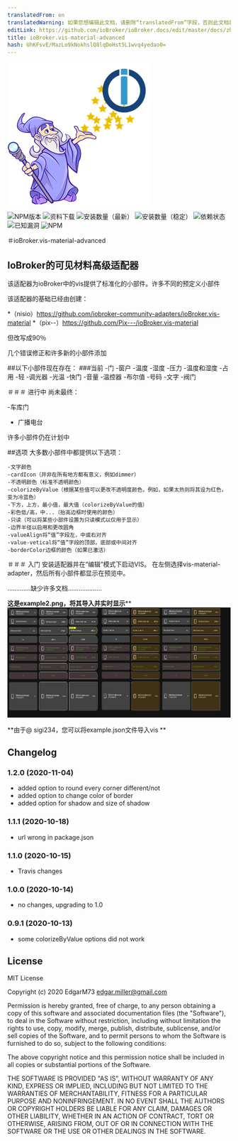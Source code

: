 ```yaml
---
translatedFrom: en
translatedWarning: 如果您想编辑此文档，请删除“translatedFrom”字段，否则此文档将再次自动翻译
editLink: https://github.com/ioBroker/ioBroker.docs/edit/master/docs/zh-cn/adapterref/iobroker.vis-material-advanced/README.md
title: ioBroker.vis-material-advanced
hash: UhKFsvE/MazLo9kNokhslQ8lqDoHst5L1wvq4yedao0=
---
```

![商标](../../../en/adapterref/iobroker.vis-material-advanced/admin/vis-material-advanced.png)

![NPM版本](http://img.shields.io/npm/v/iobroker.vis-material-advanced.svg)
![资料下载](https://img.shields.io/npm/dm/iobroker.vis-material-advanced.svg)
![安装数量（最新）](http://iobroker.live/badges/vis-material-advanced-installed.svg)
![安装数量（稳定）](http://iobroker.live/badges/vis-material-advanced-stable.svg)
![依赖状态](https://img.shields.io/david/EdgarM73/iobroker.vis-material-advanced.svg)
![已知漏洞](https://snyk.io/test/github/EdgarM73/ioBroker.vis-material-advanced/badge.svg)
![NPM](https://nodei.co/npm/iobroker.vis-material-advanced.png?downloads=true)

＃ioBroker.vis-material-advanced
## IoBroker的可见材料高级适配器
该适配器为ioBroker中的vis提供了标准化的小部件。许多不同的预定义小部件

该适配器的基础已经由创建：

*（nisio）https://github.com/iobroker-community-adapters/ioBroker.vis-material
*（pix--）https://github.com/Pix---/ioBroker.vis-material

但改写成90％

几个错误修正和许多新的小部件添加

##以下小部件现在存在：
###当前
 -门
 -窗户
 -温度
 -湿度
 -压力
 -温度和湿度
 -占用
 -轻
 -调光器
 -光温
 -快门
 -音量
 -温控器
 -布尔值
 -号码
 -文字
 -阀门

＃＃＃ 进行中
尚未最终：

 -车库门
 - 广播电台

 许多小部件仍在计划中

##选项
    大多数小部件中都提供以下选项：

    -文字颜色
    -cardIcon（并非在所有地方都有意义，例如dimmer）
    -不透明颜色（标准不透明颜色）
    -colorizeByValue（根据某些值可以更改不透明度颜色，例如，如果太热则将其设为红色，变为冷蓝色）
    -下方，上方，最小值，最大值（colorizeByValue的值）
    -彩色低/高，中...（抬高边框时使用的颜色）
    -只读（可以将某些小部件设置为只读模式以仅用于显示）
    -边界半径以启用和更改圆角
    -valueAlign将“值”字段左，中或右对齐
    -value-vetical将“值”字段的顶部，底部或中间对齐
    -borderColor边框的颜色（如果已激活）

＃＃＃ 入门
安装适配器并在“编辑”模式下启动VIS。
在左侧选择vis-material-adapter，然后所有小部件都显示在预览中。

.............缺少许多文档...................

**这是example2.png，将其导入并实时显示****![](../../../en/adapterref/iobroker.vis-material-advanced/widgets/door_example.png)

**由于@ sigi234，您可以将example.json文件导入vis **

## Changelog
<!--
    Placeholder
    ### __WORK IN PROGRESS__
* 
-->
### 1.2.0 (2020-11-04)
* added option to round every corner different/not 
* added option to change color of border
* added option for shadow and size of shadow

### 1.1.1 (2020-10-18)
* url wrong in package.json


### 1.1.0 (2020-10-15)
* Travis changes

### 1.0.0 (2020-10-14)
* no changes, upgrading to 1.0

### 0.9.1 (2020-10-13)
* some colorizeByValue options did not work

## License
MIT License

Copyright (c) 2020 EdgarM73 <edgar.miller@gmail.com>

Permission is hereby granted, free of charge, to any person obtaining a copy
of this software and associated documentation files (the "Software"), to deal
in the Software without restriction, including without limitation the rights
to use, copy, modify, merge, publish, distribute, sublicense, and/or sell
copies of the Software, and to permit persons to whom the Software is
furnished to do so, subject to the following conditions:

The above copyright notice and this permission notice shall be included in all
copies or substantial portions of the Software.

THE SOFTWARE IS PROVIDED "AS IS", WITHOUT WARRANTY OF ANY KIND, EXPRESS OR
IMPLIED, INCLUDING BUT NOT LIMITED TO THE WARRANTIES OF MERCHANTABILITY,
FITNESS FOR A PARTICULAR PURPOSE AND NONINFRINGEMENT. IN NO EVENT SHALL THE
AUTHORS OR COPYRIGHT HOLDERS BE LIABLE FOR ANY CLAIM, DAMAGES OR OTHER
LIABILITY, WHETHER IN AN ACTION OF CONTRACT, TORT OR OTHERWISE, ARISING FROM,
OUT OF OR IN CONNECTION WITH THE SOFTWARE OR THE USE OR OTHER DEALINGS IN THE
SOFTWARE.